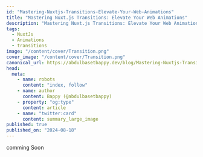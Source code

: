 ```yaml
---
id: "Mastering-Nuxtjs-Transitions-Elevate-Your-Web-Animations"
title: "Mastering Nuxt.js Transitions: Elevate Your Web Animations"
description: "Mastering Nuxt.js Transitions: Elevate Your Web Animations"
tags:
  - NuxtJs
  - Animations
  - transitions
image: "/content/cover/Transition.png"
cover_image: "/content/cover/Transition.png"
canonical_url: https://abdulbasetbappy.dev/blog/Mastering-Nuxtjs-Transitions-Elevate-Your-Web-Animations
head:
  meta:
    - name: robots
      content: "index, follow"
    - name: author
      content: Bappy (@abdulbasetbappy)
    - property: "og:type"
      content: article
    - name: "twitter:card"
      content: summary_large_image
published: true
published_on: "2024-08-18"
---
```


comming Soon